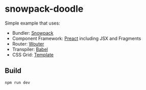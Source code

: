 # snowpack-doodle

Simple example that uses:

- Bundler: [Snowpack](https://www.snowpack.dev/)
- Component Framework: [Preact](https://preactjs.com/) including JSX and Fragments
- Router: [Wouter](https://github.com/molefrog/wouter)
- Transpiler: [Babel](https://babeljs.io/)
- CSS Grid: [Template](https://codepen.io/mirisuzanne/pen/JjPeQYP?editors=0100)

## Build

```sh
npm run dev
```
